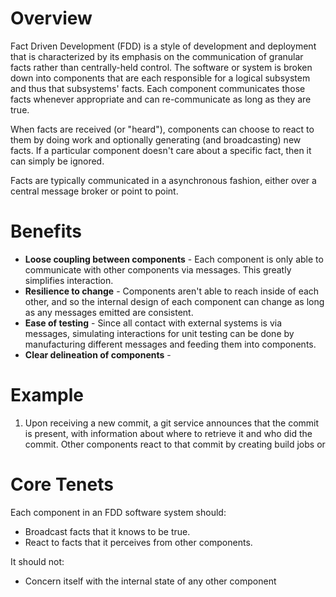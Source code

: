 # Overview

Fact Driven Development (FDD) is a style of development and deployment that is characterized by its emphasis on the communication of granular facts rather than centrally-held control. The software or system is broken down into components that are each responsible for a logical subsystem and thus that subsystems' facts. Each component communicates those facts whenever appropriate and can re-communicate as long as they are true.

When facts are received (or "heard"), components can choose to react to them by doing work and optionally generating (and broadcasting) new facts.  If a particular component doesn't care about a specific fact, then it can simply be ignored.

Facts are typically communicated in a asynchronous fashion, either over a central message broker or point to point.

# Benefits

* **Loose coupling between components** - Each component is only able to communicate with other components via messages.  This greatly simplifies interaction.
* **Resilience to change** - Components aren't able to reach inside of each other, and so the internal design of each component can change as long as any messages emitted are consistent.
* **Ease of testing** - Since all contact with external systems is via messages, simulating interactions for unit testing can be done by manufacturing different messages and feeding them into components.
* **Clear delineation of components** - 

# Example

1. Upon receiving a new commit, a git service announces that the commit is present, with information about where to retrieve it and who did the commit.  Other components react to that commit by creating build jobs or

# Core Tenets

Each component in an FDD software system should:

* Broadcast facts that it knows to be true.
* React to facts that it perceives from other components.

It should not:

* Concern itself with the internal state of any other component

